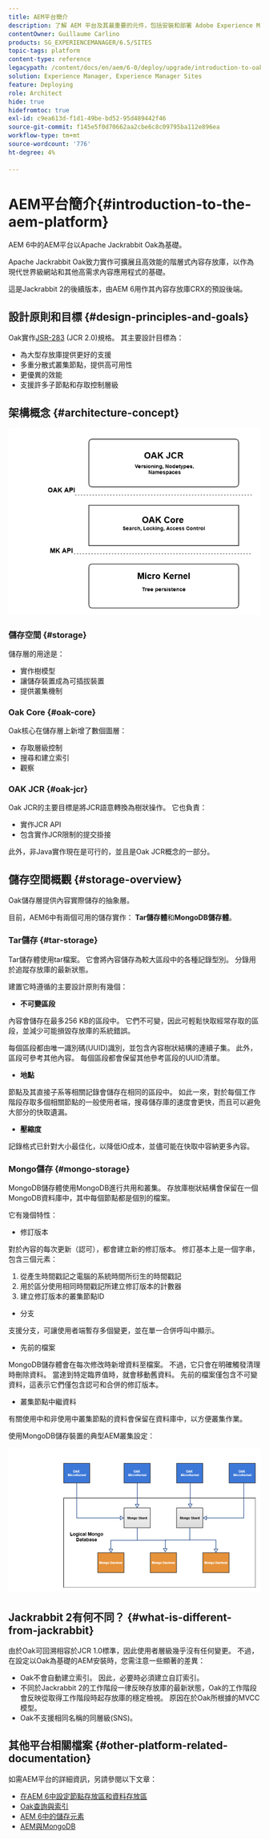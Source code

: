 ```yaml
---
title: AEM平台簡介
description: 了解 AEM 平台及其最重要的元件，包括安裝和部署 Adobe Experience Manager 6.5 及其架構 (包括 Adobe Managed Services cloud 部署)。
contentOwner: Guillaume Carlino
products: SG_EXPERIENCEMANAGER/6.5/SITES
topic-tags: platform
content-type: reference
legacypath: /content/docs/en/aem/6-0/deploy/upgrade/introduction-to-oak
solution: Experience Manager, Experience Manager Sites
feature: Deploying
role: Architect
hide: true
hidefromtoc: true
exl-id: c9ea613d-f1d1-49be-bd52-95d489442f46
source-git-commit: f145e5f0d70662aa2cbe6c8c09795ba112e896ea
workflow-type: tm+mt
source-wordcount: '776'
ht-degree: 4%

---
```


# AEM平台簡介{#introduction-to-the-aem-platform}

AEM 6中的AEM平台以Apache Jackrabbit Oak為基礎。

Apache Jackrabbit Oak致力實作可擴展且高效能的階層式內容存放庫，以作為現代世界級網站和其他高需求內容應用程式的基礎。

這是Jackrabbit 2的後續版本，由AEM 6用作其內容存放庫CRX的預設後端。

## 設計原則和目標 {#design-principles-and-goals}

Oak實作[JSR-283](https://jcp.org/en/jsr/detail?id=283) (JCR 2.0)規格。 其主要設計目標為：

* 為大型存放庫提供更好的支援
* 多重分散式叢集節點，提供高可用性
* 更優異的效能
* 支援許多子節點和存取控制層級

## 架構概念 {#architecture-concept}

![chlimage_1-84](assets/chlimage_1-84.png)

### 儲存空間 {#storage}

儲存層的用途是：

* 實作樹模型
* 讓儲存裝置成為可插拔裝置
* 提供叢集機制

### Oak Core {#oak-core}

Oak核心在儲存層上新增了數個圖層：

* 存取層級控制
* 搜尋和建立索引
* 觀察

### OAK JCR {#oak-jcr}

Oak JCR的主要目標是將JCR語意轉換為樹狀操作。 它也負責：

* 實作JCR API
* 包含實作JCR限制的提交掛接

此外，非Java實作現在是可行的，並且是Oak JCR概念的一部分。

## 儲存空間概觀 {#storage-overview}

Oak儲存層提供內容實際儲存的抽象層。

目前，AEM6中有兩個可用的儲存實作： **Tar儲存體**&#x200B;和&#x200B;**MongoDB儲存體**。

### Tar儲存 {#tar-storage}

Tar儲存體使用tar檔案。 它會將內容儲存為較大區段中的各種記錄型別。 分錄用於追蹤存放庫的最新狀態。

建置它時遵循的主要設計原則有幾個：

* **不可變區段**

內容會儲存在最多256 KB的區段中。 它們不可變，因此可輕鬆快取經常存取的區段，並減少可能損毀存放庫的系統錯誤。

每個區段都由唯一識別碼(UUID)識別，並包含內容樹狀結構的連續子集。 此外，區段可參考其他內容。 每個區段都會保留其他參考區段的UUID清單。

* **地點**

節點及其直接子系等相關記錄會儲存在相同的區段中。 如此一來，對於每個工作階段存取多個相關節點的一般使用者端，搜尋儲存庫的速度會更快，而且可以避免大部分的快取遺漏。

* **壓縮度**

記錄格式已針對大小最佳化，以降低IO成本，並儘可能在快取中容納更多內容。

### Mongo儲存 {#mongo-storage}

MongoDB儲存體使用MongoDB進行共用和叢集。 存放庫樹狀結構會保留在一個MongoDB資料庫中，其中每個節點都是個別的檔案。

它有幾個特性：

* 修訂版本

對於內容的每次更新（認可），都會建立新的修訂版本。 修訂基本上是一個字串，包含三個元素：

1. 從產生時間戳記之電腦的系統時間所衍生的時間戳記
1. 用於區分使用相同時間戳記所建立修訂版本的計數器
1. 建立修訂版本的叢集節點ID

* 分支

支援分支，可讓使用者端暫存多個變更，並在單一合併呼叫中顯示。

* 先前的檔案

MongoDB儲存體會在每次修改時新增資料至檔案。 不過，它只會在明確觸發清理時刪除資料。 當達到特定臨界值時，就會移動舊資料。 先前的檔案僅包含不可變資料，這表示它們僅包含認可和合併的修訂版本。

* 叢集節點中繼資料

有關使用中和非使用中叢集節點的資料會保留在資料庫中，以方便叢集作業。

使用MongoDB儲存裝置的典型AEM叢集設定：

![chlimage_1-85](assets/chlimage_1-85.png)

## Jackrabbit 2有何不同？ {#what-is-different-from-jackrabbit}

由於Oak可回溯相容於JCR 1.0標準，因此使用者層級幾乎沒有任何變更。 不過，在設定以Oak為基礎的AEM安裝時，您需注意一些顯著的差異：

* Oak不會自動建立索引。 因此，必要時必須建立自訂索引。
* 不同於Jackrabbit 2的工作階段一律反映存放庫的最新狀態，Oak的工作階段會反映從取得工作階段時起存放庫的穩定檢視。 原因在於Oak所根據的MVCC模型。
* Oak不支援相同名稱的同層級(SNS)。

## 其他平台相關檔案 {#other-platform-related-documentation}

如需AEM平台的詳細資訊，另請參閱以下文章：

* [在AEM 6中設定節點存放區和資料存放區](/help/sites-deploying/data-store-config.md)
* [Oak查詢與索引](/help/sites-deploying/queries-and-indexing.md)
* [AEM 6中的儲存元素](/help/sites-deploying/storage-elements-in-aem-6.md)
* [AEM與MongoDB](/help/sites-deploying/aem-with-mongodb.md)
